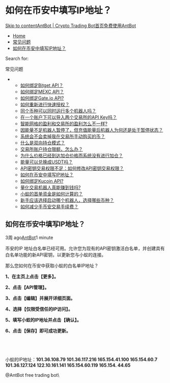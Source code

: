 # 如何在币安中填写IP地址？

[Skip to content](https://www.antrade.io/guide/docs/cn/ip-address-of-binance/#content)[AntBot | Crypto Trading Bot](https://www.antrade.io/guide/docs/cn/)[首页](https://www.antrade.io/guide/docs/cn/)[免费使用AntBot](https://antrade.io/)

* [Home](https://www.antrade.io/guide/docs/cn)
* [常见问题](https://www.antrade.io/guide/docs/cn/cn-1dpg3cthijkng/)
* [如何在币安中填写IP地址？](https://www.antrade.io/guide/docs/cn/ip-address-of-binance/)

Search for:

常见问题

*
  * [如何绑定Bitget API？](https://www.antrade.io/guide/docs/cn/binding\_bitget/)
  * [如何绑定MEXC API？](https://www.antrade.io/guide/docs/cn/binding\_mexc/)
  * [如何绑定Gate.io API?](https://www.antrade.io/guide/docs/cn/binding\_gateio/)
  * [如何重新进行快速授权？](https://www.antrade.io/guide/docs/cn/quickly-reauthorize-binance/)
  * [同个币种可以同时运行多个机器人吗？](https://www.antrade.io/guide/docs/cn/one-crypto-run-multiple-bots/)
  * [在一个账户下可以导入两个交易所的API Key吗？](https://www.antrade.io/guide/docs/cn/two-api-keys-under-one-account/)
  * [智能网格的盈利和交易所的盈利怎么不一样?](https://www.antrade.io/guide/docs/cn/the-profit-difference-in-ai-grid-and-exchange/)
  * [因能量不足机器人暂停了，但充值能量后机器人为何还是处于暂停状态？](https://www.antrade.io/guide/docs/cn/bots-are-stopped-when-purchased-energy/)
  * [系统会不会卖掉我在交易所手动购买的币？](https://www.antrade.io/guide/docs/cn/will-antbot-sell-funds-i-bought/)
  * [什么是双向持仓模式？](https://www.antrade.io/guide/docs/cn/hedge-mode/)
  * [交易所账户持仓限额，怎么办？](https://www.antrade.io/guide/docs/cn/position-limit-of-exchange-account/)
  * [为什么价格已经到达加仓价格而系统没有进行加仓？](https://www.antrade.io/guide/docs/cn/why-is-position-not-added/)
  * [能量可以兑换成USDT吗？](https://www.antrade.io/guide/docs/cn/energy-exchange-usdt/)
  * [API密钥交易权限不足：如何修改API密钥交易权限？](https://www.antrade.io/guide/docs/cn/insufficient-api-trading-permissions/)
  * [如何在币安中填写IP地址？](https://www.antrade.io/guide/docs/cn/ip-address-of-binance/)
  * [如何绑定Kucoin API?](https://www.antrade.io/guide/docs/cn/binding\_kucoin/)
  * [量化交易机器人真能赚到钱吗?](https://www.antrade.io/guide/docs/cn/can-quantitative-trading-robots-really-make-money/)
  * [小蚁的首单资金是如何计算的？](https://www.antrade.io/guide/docs/cn/how-is-antbots-initial-positions-calculated/)
  * [新手应该选择启动哪个机器人，选择哪些币种？](https://www.antrade.io/guide/docs/cn/which-robot-should-a-novice-choose-to-start/)
  * [如何减少手币安交易手续费？](https://www.antrade.io/guide/docs/cn/reducing-trading-fees/)

## 如何在币安中填写IP地址？

3周 ago[AntBot](https://www.antrade.io/guide/docs/cn/author/antbot/)1 minute

币安的IP 地址白名单已经可用。允许您为现有的API密钥激活白名单，并创建具有白名单功能的新API密钥，以更新您与小蚁的连接。

那么您如何在币安中获取小蚁的白名单IP地址？

**1、在主页上点击【更多】。**

**2、点击【API管理】。**

**3、点击【编辑】并展开详细页面。**

**4、选择【仅限受信任的IP访问】。**

**5、填写小蚁的IP地址并点击【确认】。**

**6、点击【保存】即可成功更新。**

<figure><img src="https://www.antrade.io/guide/docs/en/wp-content/uploads/2023/02/1.jpg" alt=""><figcaption></figcaption></figure>

<figure><img src="https://www.antrade.io/guide/docs/en/wp-content/uploads/2023/02/2.1jpg.jpg" alt=""><figcaption></figcaption></figure>

<figure><img src="https://www.antrade.io/guide/docs/en/wp-content/uploads/2023/02/3jpg.jpg" alt=""><figcaption></figcaption></figure>

<figure><img src="https://www.antrade.io/guide/docs/en/wp-content/uploads/2023/02/4.jpg" alt=""><figcaption></figcaption></figure>

小蚁的IP地址：**101.36.108.79 101.36.117.216 165.154.41.100 165.154.60.7 101.36.127.124 122.10.161.141 165.154.60.119 165.154. 44.65**

@AntBot free trading bot\
